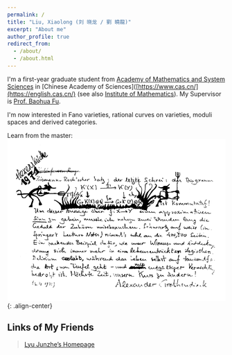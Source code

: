 ```yaml
---
permalink: /
title: "Liu, Xiaolong (刘 晓龙 / 劉 曉龍)"
excerpt: "About me"
author_profile: true
redirect_from: 
  - /about/
  - /about.html
---
```

I'm a first-year graduate student from [Academy of Mathematics and System Sciences](http://english.amss.cas.cn/) in [Chinese Academy of Sciences]([https://www.cas.cn/](https://english.cas.cn/) (see also [Institute of Mathematics](http://www.math.ac.cn/english/)). My Supervisor is [Prof. Baohua Fu](http://www.math.ac.cn/people/fbh/). 

I'm now interested in Fano varieties, rational curves on varieties, moduli spaces and derived categories.

Learn from the master:
![placeholder](/images/grr.png){: .align-center}


## Links of My Friends
> [Lyu Junzhe’s Homepage](https://taiataiat.github.io/)
